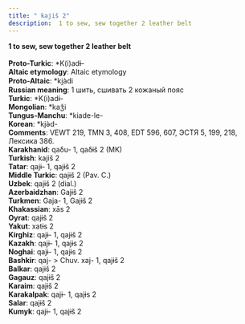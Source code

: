 ```yaml
---
title: " kajiš 2"
description:  1 to sew, sew together 2 leather belt
---
```

<strong> 1 to sew, sew together 2 leather belt</strong><br><br>
<strong>Proto-Turkic</strong>:  *K(i)adɨ-<br>
<strong>Altaic etymology</strong>:  Altaic etymology<br>
<strong> Proto-Altaic</strong>:  *ki̯àdi<br>
<strong>Russian meaning</strong>:  1 шить, сшивать 2 кожаный пояс<br>
<strong>Turkic</strong>:  *K(i)adɨ-<br>
<strong>Mongolian</strong>:  *kaǯi<br>
<strong>Tungus-Manchu</strong>:  *kiade-le-<br>
<strong>Korean</strong>:  *kjǝ̀d-<br>
<strong>Comments</strong>:  VEWT 219, TMN 3, 408, EDT 596, 607, ЭСТЯ 5, 199, 218, Лексика 386.<br>
<strong>Karakhanid</strong>:  qaδu- 1, qaδɨš 2 (MK)<br>
<strong>Turkish</strong>:  kajiš 2<br>
<strong>Tatar</strong>:  qajɨ- 1, qajɨš 2<br>
<strong>Middle Turkic</strong>:  qajɨš 2 (Pav. C.)<br>
<strong>Uzbek</strong>:  qajɨš 2 (dial.)<br>
<strong>Azerbaidzhan</strong>:  Gajɨš 2<br>
<strong>Turkmen</strong>:  Gaja- 1, Gajɨš 2<br>
<strong>Khakassian</strong>:  xās 2<br>
<strong>Oyrat</strong>:  qajɨš 2<br>
<strong>Yakut</strong>:  xatɨs 2<br>
<strong>Kirghiz</strong>:  qajɨ- 1, qajɨš 2<br>
<strong>Kazakh</strong>:  qajɨ- 1, qajɨs 2<br>
<strong>Noghai</strong>:  qajɨ- 1, qajɨs 2<br>
<strong>Bashkir</strong>:  qaj- > Chuv. xaj- 1, qajɨš 2<br>
<strong>Balkar</strong>:  qajɨš 2<br>
<strong>Gagauz</strong>:  qajɨš 2<br>
<strong>Karaim</strong>:  qajɨš 2<br>
<strong>Karakalpak</strong>:  qajɨ- 1, qajɨs 2<br>
<strong>Salar</strong>:  qajɨš 2<br>
<strong>Kumyk</strong>:  qajɨ- 1, qajɨš 2<br>


